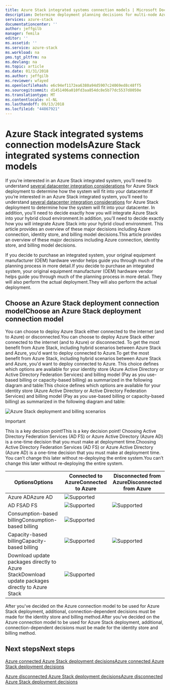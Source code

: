 ```yaml
---
title: Azure Stack integrated systems connection models | Microsoft Docs
description: Determine deployment planning decisions for multi-node Azure Stack.
services: azure-stack
documentationcenter: ''
author: jeffgilb
manager: femila
editor: ''
ms.assetid: ''
ms.service: azure-stack
ms.workload: na
pms.tgt_pltfrm: na
ms.devlang: na
ms.topic: article
ms.date: 01/31/2018
ms.author: jeffgilb
ms.reviewer: wfayed
ms.openlocfilehash: e6c94ef1172ea6380a94d5907c24069ed8c48ff5
ms.sourcegitcommit: d1451406a010fd3aa854dc8e5b77dc5537d8050e
ms.translationtype: MT
ms.contentlocale: nl-NL
ms.lasthandoff: 09/13/2018
ms.locfileid: "44867921"
---
```

# <a name="azure-stack-integrated-systems-connection-models"></a><span data-ttu-id="712a1-103">Azure Stack integrated systems connection models</span><span class="sxs-lookup"><span data-stu-id="712a1-103">Azure Stack integrated systems connection models</span></span>
<span data-ttu-id="712a1-104">If you’re interested in an Azure Stack integrated system, you’ll need to understand [several datacenter integration considerations](azure-stack-datacenter-integration.md) for Azure Stack deployment to determine how the system will fit into your datacenter.</span><span class="sxs-lookup"><span data-stu-id="712a1-104">If you’re interested in an Azure Stack integrated system, you’ll need to understand [several datacenter integration considerations](azure-stack-datacenter-integration.md) for Azure Stack deployment to determine how the system will fit into your datacenter.</span></span> <span data-ttu-id="712a1-105">In addition, you'll need to decide exactly how you will integrate Azure Stack into your hybrid cloud environment.</span><span class="sxs-lookup"><span data-stu-id="712a1-105">In addition, you'll need to decide exactly how you will integrate Azure Stack into your hybrid cloud environment.</span></span> <span data-ttu-id="712a1-106">This article provides an overview of these major decisions including Azure connection, identity store, and billing model decisions.</span><span class="sxs-lookup"><span data-stu-id="712a1-106">This article provides an overview of these major decisions including Azure connection, identity store, and billing model decisions.</span></span>

<span data-ttu-id="712a1-107">If you decide to purchase an integrated system, your original equipment manufacturer (OEM) hardware vendor helps guide you through much of the planning process in more detail.</span><span class="sxs-lookup"><span data-stu-id="712a1-107">If you decide to purchase an integrated system, your original equipment manufacturer (OEM) hardware vendor helps guide you through much of the planning process in more detail.</span></span> <span data-ttu-id="712a1-108">They will also perform the actual deployment.</span><span class="sxs-lookup"><span data-stu-id="712a1-108">They will also perform the actual deployment.</span></span>

## <a name="choose-an-azure-stack-deployment-connection-model"></a><span data-ttu-id="712a1-109">Choose an Azure Stack deployment connection model</span><span class="sxs-lookup"><span data-stu-id="712a1-109">Choose an Azure Stack deployment connection model</span></span>
<span data-ttu-id="712a1-110">You can choose to deploy Azure Stack either connected to the internet (and to Azure) or disconnected.</span><span class="sxs-lookup"><span data-stu-id="712a1-110">You can choose to deploy Azure Stack either connected to the internet (and to Azure) or disconnected.</span></span> <span data-ttu-id="712a1-111">To get the most benefit from Azure Stack, including hybrid scenarios between Azure Stack and Azure, you'd want to deploy connected to Azure.</span><span class="sxs-lookup"><span data-stu-id="712a1-111">To get the most benefit from Azure Stack, including hybrid scenarios between Azure Stack and Azure, you'd want to deploy connected to Azure.</span></span> <span data-ttu-id="712a1-112">This choice defines which options are available for your identity store (Azure Active Directory or Active Directory Federation Services) and billing model (Pay as you use-based billing or capacity-based billing) as summarized in the following diagram and table:</span><span class="sxs-lookup"><span data-stu-id="712a1-112">This choice defines which options are available for your identity store (Azure Active Directory or Active Directory Federation Services) and billing model (Pay as you use-based billing or capacity-based billing) as summarized in the following diagram and table:</span></span> 

![Azure Stack deployment and billing scenarios](media/azure-stack-connection-models/azure-stack-scenarios.png)  
  
> [!IMPORTANT]
> <span data-ttu-id="712a1-114">This is a key decision point!</span><span class="sxs-lookup"><span data-stu-id="712a1-114">This is a key decision point!</span></span> <span data-ttu-id="712a1-115">Choosing Active Directory Federation Services (AD FS) or Azure Active Directory (Azure AD) is a one-time decision that you must make at deployment time.</span><span class="sxs-lookup"><span data-stu-id="712a1-115">Choosing Active Directory Federation Services (AD FS) or Azure Active Directory (Azure AD) is a one-time decision that you must make at deployment time.</span></span> <span data-ttu-id="712a1-116">You can’t change this later without re-deploying the entire system.</span><span class="sxs-lookup"><span data-stu-id="712a1-116">You can’t change this later without re-deploying the entire system.</span></span>  


|<span data-ttu-id="712a1-117">Options</span><span class="sxs-lookup"><span data-stu-id="712a1-117">Options</span></span>|<span data-ttu-id="712a1-118">Connected to Azure</span><span class="sxs-lookup"><span data-stu-id="712a1-118">Connected to Azure</span></span>|<span data-ttu-id="712a1-119">Disconnected from Azure</span><span class="sxs-lookup"><span data-stu-id="712a1-119">Disconnected from Azure</span></span>|
|-----|-----|-----|
|<span data-ttu-id="712a1-120">Azure AD</span><span class="sxs-lookup"><span data-stu-id="712a1-120">Azure AD</span></span>|![Supported](media/azure-stack-connection-models/check.png)| |
|<span data-ttu-id="712a1-122">AD FS</span><span class="sxs-lookup"><span data-stu-id="712a1-122">AD FS</span></span>|![Supported](media/azure-stack-connection-models/check.png)|![Supported](media/azure-stack-connection-models/check.png)|
|<span data-ttu-id="712a1-125">Consumption-based billing</span><span class="sxs-lookup"><span data-stu-id="712a1-125">Consumption-based billing</span></span>|![Supported](media/azure-stack-connection-models/check.png)| |
|<span data-ttu-id="712a1-127">Capacity-based billing</span><span class="sxs-lookup"><span data-stu-id="712a1-127">Capacity-based billing</span></span>|![Supported](media/azure-stack-connection-models/check.png)|![Supported](media/azure-stack-connection-models/check.png)|
|<span data-ttu-id="712a1-130">Download update packages directly to Azure Stack</span><span class="sxs-lookup"><span data-stu-id="712a1-130">Download update packages directly to Azure Stack</span></span>|![Supported](media/azure-stack-connection-models/check.png)|  |

<span data-ttu-id="712a1-132">After you've decided on the Azure connection model to be used for Azure Stack deployment, additional, connection-dependent decisions must be made for the identity store and billing method.</span><span class="sxs-lookup"><span data-stu-id="712a1-132">After you've decided on the Azure connection model to be used for Azure Stack deployment, additional, connection-dependent decisions must be made for the identity store and billing method.</span></span> 

## <a name="next-steps"></a><span data-ttu-id="712a1-133">Next steps</span><span class="sxs-lookup"><span data-stu-id="712a1-133">Next steps</span></span>

[<span data-ttu-id="712a1-134">Azure connected Azure Stack deployment decisions</span><span class="sxs-lookup"><span data-stu-id="712a1-134">Azure connected Azure Stack deployment decisions</span></span>](azure-stack-connected-deployment.md)

[<span data-ttu-id="712a1-135">Azure disconnected Azure Stack deployment decisions</span><span class="sxs-lookup"><span data-stu-id="712a1-135">Azure disconnected Azure Stack deployment decisions</span></span>](azure-stack-disconnected-deployment.md)

